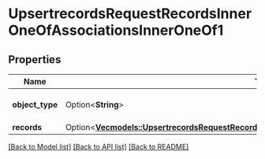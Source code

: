 # UpsertrecordsRequestRecordsInnerOneOfAssociationsInnerOneOf1

## Properties

Name | Type | Description | Notes
------------ | ------------- | ------------- | -------------
**object_type** | Option<**String**> | Type of the associated object | [optional]
**records** | Option<[**Vec<models::UpsertrecordsRequestRecordsInnerOneOfAssociationsInnerOneOf1RecordsInner>**](upsertrecords_request_records_inner_oneOf_associations_inner_oneOf_1_records_inner.md)> |  | [optional]

[[Back to Model list]](../README.md#documentation-for-models) [[Back to API list]](../README.md#documentation-for-api-endpoints) [[Back to README]](../README.md)


